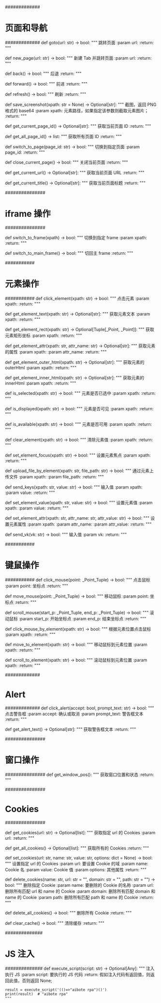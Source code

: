 #############
# 页面和导航 #
#############
def goto(url: str) -> bool:
    """
    跳转页面
    :param url:
    :return:
    """


def new_page(url: str) -> bool:
    """
    新建 Tab 并跳转页面
    :param url:
    :return:
    """


def back() -> bool:
    """
    后退
    :return:
    """


def forward() -> bool:
    """
    前进
    :return:
    """


def refresh() -> bool:
    """
    刷新
    :return:
    """


def save_screenshot(xpath: str = None) -> Optional[str]:
    """
    截图，返回 PNG 格式的 base64
    :param xpath: 元素路径，如果指定该参数则截取元素图片；
    :return:
    """


def get_current_page_id() -> Optional[str]:
    """
    获取当前页面 ID
    :return:
    """


def get_all_page_id() -> list:
    """
    获取所有页面 ID
    :return:
    """


def switch_to_page(page_id: str) -> bool:
    """
    切换到指定页面
    :param page_id:
    :return:
    """


def close_current_page() -> bool:
    """
    关闭当前页面
    :return:
    """


def get_current_url() -> Optional[str]:
    """
    获取当前页面 URL
    :return:
    """


def get_current_title() -> Optional[str]:
    """
    获取当前页面标题
    :return:
    """


###############
# iframe 操作 #
###############

def switch_to_frame(xpath) -> bool:
    """
    切换到指定 frame
    :param xpath:
    :return:
    """


def switch_to_main_frame() -> bool:
    """
    切回主 frame
    :return:
    """


###########
# 元素操作 #
###########
def click_element(xpath: str) -> bool:
    """
    点击元素
    :param xpath:
    :return:
    """


def get_element_text(xpath: str) -> Optional[str]:
    """
    获取元素文本
    :param xpath:
    :return:
    """


def get_element_rect(xpath: str) -> Optional[Tuple[_Point, _Point]]:
    """
    获取元素矩形坐标
    :param xpath:
    :return:
    """


def get_element_attr(xpath: str, attr_name: str) -> Optional[str]:
    """
    获取元素的属性
    :param xpath:
    :param attr_name:
    :return:
    """


def get_element_outer_html(xpath: str) -> Optional[str]:
    """
    获取元素的 outerHtml
    :param xpath:
    :return:
    """


def get_element_inner_html(xpath: str) -> Optional[str]:
    """
    获取元素的 innerHtml
    :param xpath:
    :return:
    """


def is_selected(xpath: str) -> bool:
    """
    元素是否已选中
    :param xpath:
    :return:
    """


def is_displayed(xpath: str) -> bool:
    """
    元素是否可见
    :param xpath:
    :return:
    """


def is_available(xpath: str) -> bool:
    """
    元素是否可用
    :param xpath:
    :return:
    """


def clear_element(xpath: str) -> bool:
    """
    清除元素值
    :param xpath:
    :return:
    """


def set_element_focus(xpath: str) -> bool:
    """
    设置元素焦点
    :param xpath:
    :return:
    """


def upload_file_by_element(xpath: str, file_path: str) -> bool:
    """
    通过元素上传文件
    :param xpath:
    :param file_path:
    :return:
    """


def send_keys(xpath: str, value: str) -> bool:
    """
    输入值
    :param xpath:
    :param value:
    :return:
    """


def set_element_value(xpath: str, value: str) -> bool:
    """
    设置元素值
    :param xpath:
    :param value:
    :return:
    """


def set_element_attr(xpath: str, attr_name: str, attr_value: str) -> bool:
    """
    设置元素属性
    :param xpath:
    :param attr_name:
    :param attr_value:
    :return:
    """


def send_vk(vk: str) -> bool:
    """
    输入值
    :param vk:
    :return:
    """


###########
# 键鼠操作 #
###########
def click_mouse(point: _Point_Tuple) -> bool:
    """
    点击鼠标
    :param point: 坐标点
    :return:
    """


def move_mouse(point: _Point_Tuple) -> bool:
    """
    移动鼠标
    :param point: 坐标点
    :return:
    """


def scroll_mouse(start_p: _Point_Tuple, end_p: _Point_Tuple) -> bool:
    """
    滚动鼠标
    :param start_p: 开始坐标点
    :param end_p: 结束坐标点
    :return:
    """


def click_mouse_by_element(xpath: str) -> bool:
    """
    根据元素位置点击鼠标
    :param xpath:
    :return:
    """


def move_to_element(xpath: str) -> bool:
    """
    移动鼠标到元素位置
    :param xpath:
    :return:
    """


def scroll_to_element(xpath: str) -> bool:
    """
    滚动鼠标到元素位置
    :param xpath:
    :return:
    """


#############
#   Alert   #
#############
def click_alert(accept: bool, prompt_text: str) -> bool:
    """
    点击警告框
    :param accept: 确认或取消
    :param prompt_text: 警告框文本
    :return:
    """


def get_alert_text() -> Optional[str]:
    """
    获取警告框文本
    :return:
    """


###############
#   窗口操作   #
###############
def get_window_pos():
    """
    获取窗口位置和状态
    :return:
    """


###############
#   Cookies   #
###############

def get_cookies(url: str) -> Optional[list]:
    """
    获取指定 url 的 Cookies
    :param url:
    :return:
    """


def get_all_cookies() -> Optional[list]:
    """
    获取所有的 Cookies
    :return:
    """


def set_cookies(url: str, name: str, value: str, options: dict = None) -> bool:
    """
    设置指定 url 的 Cookies
    :param url: 要设置 Cookie 的域
    :param name: Cookie 名
    :param value: Cookie 值
    :param options: 其他属性
    :return:
    """


def delete_cookies(name: str, url: str = "", domain: str = "", path: str = "") -> bool:
    """
    删除指定 Cookie
    :param name: 要删除的 Cookie 的名称
    :param url: 删除所有匹配 url 和 name 的 Cookie
    :param domain: 删除所有匹配 domain 和 name 的 Cookie
    :param path: 删除所有匹配 path 和 name 的 Cookie
    :return:
    """


def delete_all_cookies() -> bool:
    """
    删除所有 Cookie
    :return:
    """


def clear_cache() -> bool:
    """
    清除缓存
    :return:
    """


##############
#   JS 注入   #
##############
def execute_script(script: str) -> Optional[Any]:
    """
    注入执行 JS
    :param script: 要执行的 JS 代码
    :return: 假如注入代码有返回值，则返回此值，否则返回 None;

    result = execute_script('(()=>"aibote rpa")()')
    print(result)  # "aibote rpa"
    """
